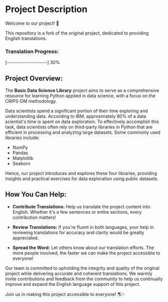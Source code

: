 # Project Description

Welcome to our project! 🚀

This repository is a fork of the original project, dedicated to providing English translations.

### Translation Progress:
[--------------------] 30%

## Project Overview:

The **Basic Data Science Library** project aims to serve as a comprehensive resource for learning Python applied in data science, with a focus on the CRIPS-DM methodology. 

Data scientists spend a significant portion of their time exploring and understanding data. According to IBM, approximately 80% of a data scientist's time is spent on data exploration. To effectively accomplish this task, data scientists often rely on third-party libraries in Python that are efficient in processing and analyzing large datasets. Some commonly used libraries include:

- NumPy
- Pandas
- Matplotlib
- Seaborn

Hence, our project introduces and explores these four libraries, providing insights and practical exercises for data exploration using public datasets.

## How You Can Help:

- **Contribute Translations:** Help us translate the project content into English. Whether it's a few sentences or entire sections, every contribution matters!
  
- **Review Translations:** If you're fluent in both languages, your help in reviewing translations for accuracy and clarity would be greatly appreciated.

- **Spread the Word:** Let others know about our translation efforts. The more people involved, the faster we can make the project accessible to everyone!

Our team is committed to upholding the integrity and quality of the original project while delivering accurate and coherent translations. We warmly invite contributions and feedback from the community to help us continually improve and expand the English language support of this project.

Join us in making this project accessible to everyone! 🌎✨
